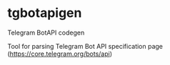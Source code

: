 # tgbotapigen
Telegram BotAPI codegen

Tool for parsing Telegram Bot API specification page (https://core.telegram.org/bots/api)